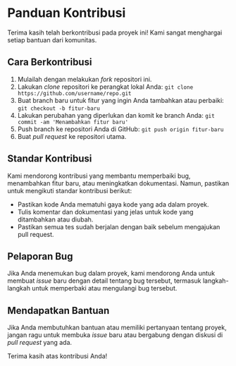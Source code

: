 # Panduan Kontribusi

Terima kasih telah berkontribusi pada proyek ini! Kami sangat menghargai setiap bantuan dari komunitas.

## Cara Berkontribusi

1. Mulailah dengan melakukan *fork* repositori ini.
2. Lakukan *clone* repositori ke perangkat lokal Anda: `git clone https://github.com/username/repo.git`
3. Buat branch baru untuk fitur yang ingin Anda tambahkan atau perbaiki: `git checkout -b fitur-baru`
4. Lakukan perubahan yang diperlukan dan komit ke branch Anda: `git commit -am 'Menambahkan fitur baru'`
5. Push branch ke repositori Anda di GitHub: `git push origin fitur-baru`
6. Buat *pull request* ke repositori utama.

## Standar Kontribusi

Kami mendorong kontribusi yang membantu memperbaiki bug, menambahkan fitur baru, atau meningkatkan dokumentasi. Namun, pastikan untuk mengikuti standar kontribusi berikut:

- Pastikan kode Anda mematuhi gaya kode yang ada dalam proyek.
- Tulis komentar dan dokumentasi yang jelas untuk kode yang ditambahkan atau diubah.
- Pastikan semua tes sudah berjalan dengan baik sebelum mengajukan pull request.

## Pelaporan Bug

Jika Anda menemukan bug dalam proyek, kami mendorong Anda untuk membuat *issue* baru dengan detail tentang bug tersebut, termasuk langkah-langkah untuk memperbaki atau mengulangi bug tersebut.

## Mendapatkan Bantuan

Jika Anda membutuhkan bantuan atau memiliki pertanyaan tentang proyek, jangan ragu untuk membuka *issue* baru atau bergabung dengan diskusi di *pull request* yang ada.

Terima kasih atas kontribusi Anda!
